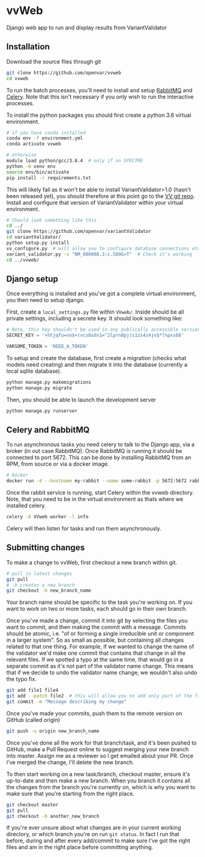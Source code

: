 # vvWeb

Django web app to run and display results from VariantValidator

## Installation

Download the source files through git

```bash
git clone https://github.com/openvar/vvweb
cd vvweb
```

To run the batch processes, you'll need to install and setup [RabbitMQ](https://www.rabbitmq.com/download.html) and [Celery](http://docs.celeryproject.org/en/latest/index.html).
Note that this isn't necessary if you only wish to run the interactive processes. 

To install the python packages you should first create a python 3.6 virtual environment.

```bash
# if you have conda installed
conda env -f environment.yml
conda activate vvweb

# otherwise
module load python/gcc/3.6.4  # only if on SPECTRE
python -m venv env
source env/bin/activate
pip install -r requirements.txt
```

This will likely fail as it won't be able to install VariantValidator>1.0 (hasn't been released yet), 
you should therefore at this point go to the [VV git repo](https://github.com/openvar/variantValidator). Install and configure that version of VariantValidator within your virtual environment.

```bash
# Should look something like this
cd ../
git clone https://github.com/openvar/variantValidator
cd variantValidator/
python setup.py install
vv_configure.py  # will allow you to configure database connections etc 
variant_validator.py -v "NM_000088.3:c.589G>T"  # Check it's working
cd ../vvweb/
```

## Django setup

Once everything is installed and you've got a complete virtual environment, you then need to setup django.

First, create a `local_settings.py` file within `VVweb/`. Inside should be all private settings, including a secrete key. It should look something like:

```python
# Note, this key shouldn't be used in any publically accessible version
SECRET_KEY = '+htjqfu=nn$+(vcs8sdx1=^2lprn8pj(s1zs4z4jv$*l%pxs68'

VARSOME_TOKEN = 'NEED_A_TOKEN'
```

To setup and create the database, first create a migration (checks what models need creating) and then migrate it into the database (currently a local sqlite database).

```bash
python manage.py makemigrations
python manage.py migrate
```

Then, you should be able to launch the development server

```bash
python manage.py runserver
```

## Celery and RabbitMQ

To run asynchronous tasks you need celery to talk to the Django app, via a broker (in out case RabbitMQ).
Once RabbitMQ is running it should be connected to port 5672. This can be done by installing RabbitMQ from an RPM, from source or via a docker image.

```bash
# Docker 
docker run -d --hostname my-rabbit --name some-rabbit -p 5672:5672 rabbitmq
```

Once the rabbit service is running, start Celery within the vvweb directory. Note, that you need to be in the 
virtual environment as thats where we installed celery.

```bash
celery -A VVweb worker -l info
```

Celery will then listen for tasks and run them asynchronously.

## Submitting changes

To make a change to vvWeb, first checkout a new branch within git.

```bash
# pull in latest changes
git pull
# -b creates a new branch
git checkout -b new_branch_name
```

Your branch name should be specific to the task you're working on. If you want to work on two or more tasks, each should go in their own branch.

Once you've made a change, commit it into git by selecting the files you want to commit, and then making the commit with a message.
Commits should be atomic, i.e. "of or forming a single irreducible unit or component in a larger system". So as small as possible, but containing all changes
related to that one thing. For example, if we wanted to change the name of the validator we'd make one commit that contains that change in all the relevant files. 
If we spotted a typo at the same time, that would go in a separate commit as it's not part of the validator name change.
This means that if we decide to undo the validator name change, we wouldn't also undo the typo fix.

```bash
git add file1 file4
git add --patch file2  # this will allow you to add only part of the file
git commit -m "Message describing my change"
```

Once you've made your commits, push them to the remote version on GitHub (called origin)

```bash
git push -u origin new_branch_name
```

Once you've done all the work for that branch/task, and it's been pushed to GitHub, make a Pull Request
online to suggest merging your new branch into master. Assign me as a reviewer so I get emailed about your PR. Once I've merged the change,
I'll delete the new branch.

To then start working on a new task/branch, checkout master, ensure it's up-to-date and then make a new branch.
When you branch it contains all the changes from the branch you're currently on, which is why you want to make sure
that you're starting from the right place.

```bash
git checkout master
git pull
git checkout -b another_new_branch
```

If you're ever unsure about what changes are in your current working directory, or
which branch you're on run `git status`. In fact I run that before, during and after every
add/commit to make sure I've got the right files and am in the right place before committing anything.
